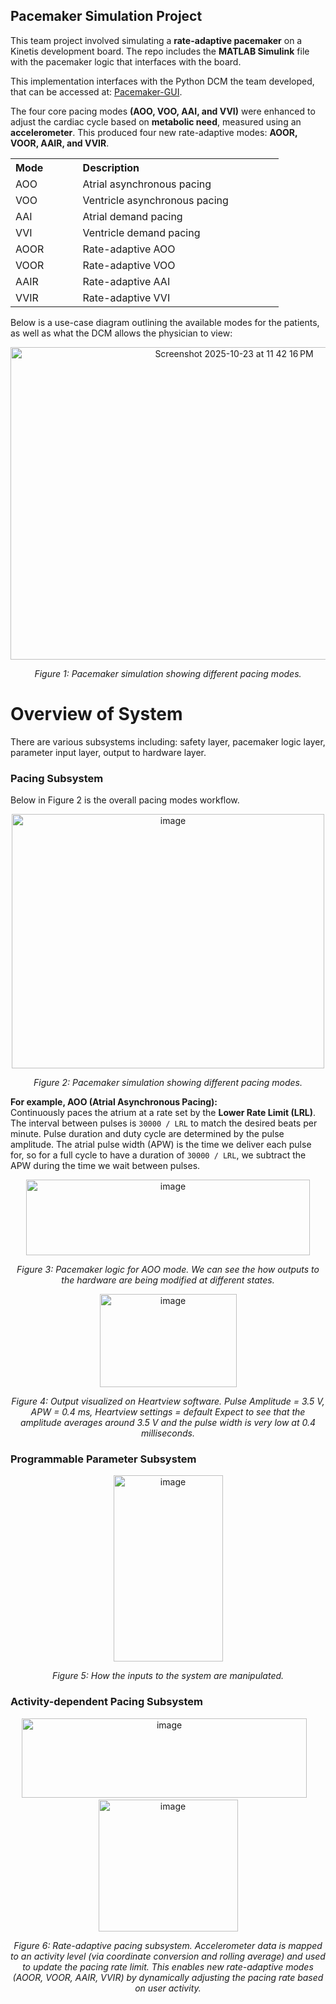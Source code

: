 ## Pacemaker Simulation Project

This team project involved simulating a **rate-adaptive pacemaker** on a Kinetis development board. The repo includes the **MATLAB Simulink** file with the pacemaker logic that interfaces with the board.

This implementation interfaces with the Python DCM the team developed, that can be accessed at: [Pacemaker-GUI](https://github.com/elmongya/Pacemaker-GUI).

The four core pacing modes **(AOO, VOO, AAI, and VVI)** were enhanced to adjust the cardiac cycle based on **metabolic need**, measured using an **accelerometer**. This produced four new rate-adaptive modes: **AOOR, VOOR, AAIR, and VVIR**.

<div align="center">

<table>
  <tr>
    <th>Mode&nbsp;&nbsp;&nbsp;&nbsp;&nbsp;&nbsp;&nbsp;&nbsp;&nbsp;&nbsp;&nbsp;</th><th>Description&nbsp;&nbsp;&nbsp;&nbsp;&nbsp;&nbsp;&nbsp;&nbsp;&nbsp;&nbsp;&nbsp;&nbsp;&nbsp;&nbsp;&nbsp;&nbsp;&nbsp;&nbsp;&nbsp;&nbsp;&nbsp;&nbsp;&nbsp;&nbsp;&nbsp;&nbsp;&nbsp;&nbsp;&nbsp;&nbsp;&nbsp;&nbsp;&nbsp;&nbsp;&nbsp;&nbsp;&nbsp;&nbsp;&nbsp;&nbsp;&nbsp;&nbsp;&nbsp;&nbsp;&nbsp;&nbsp;&nbsp;&nbsp;&nbsp;&nbsp;</th>
  </tr>
  <tr>
    <td>AOO</td>
    <td>Atrial&nbsp;asynchronous&nbsp;pacing</td>
  </tr>
  <tr>
    <td>VOO</td>
    <td>Ventricle&nbsp;asynchronous&nbsp;pacing</td>
  </tr>
  <tr>
    <td>AAI</td>
    <td>Atrial&nbsp;demand&nbsp;pacing</td>
  </tr>
  <tr>
    <td>VVI</td>
    <td>Ventricle&nbsp;demand&nbsp;pacing</td>
  </tr>
  <tr>
    <td>AOOR</td>
    <td>Rate-adaptive&nbsp;AOO</td>
  </tr>
  <tr>
    <td>VOOR</td>
    <td>Rate-adaptive&nbsp;VOO</td>
  </tr>
  <tr>
    <td>AAIR</td>
    <td>Rate-adaptive&nbsp;AAI</td>
  </tr>
  <tr>
    <td>VVIR</td>
    <td>Rate-adaptive&nbsp;VVI</td>
  </tr>
</table>

</div>

Below is a use-case diagram outlining the available modes for the patients, as well as what the DCM allows the physician to view:
<p align="center">
  <img width="700" height="500" alt="Screenshot 2025-10-23 at 11 42 16 PM" src="https://github.com/user-attachments/assets/b4b213ad-99d0-4756-8687-7f2eb52a334a" />
</p>

<p align="center">
  <em>Figure 1: Pacemaker simulation showing different pacing modes.</em>
</p>

# Overview of System
There are various subsystems including: safety layer, pacemaker logic layer, parameter input layer, output to hardware layer. 

### Pacing Subsystem
Below in Figure 2 is the overall pacing modes workflow.

<p align="center">
  <img width="500" height="407" alt="image" src="https://github.com/user-attachments/assets/d78cdebf-36fa-4b5f-8a3c-1c8d18527943" />
</p>

<p align="center">
  <em>Figure 2: Pacemaker simulation showing different pacing modes.</em>
</p>

**For example, AOO (Atrial Asynchronous Pacing):**  
Continuously paces the atrium at a rate set by the **Lower Rate Limit (LRL)**. The interval between pulses is `30000 / LRL` to match the desired beats per minute. Pulse duration and duty cycle are determined by the pulse amplitude. The atrial pulse width (APW) is the time we deliver each pulse for, so for a full cycle to have a duration of `30000 / LRL`, we subtract the APW during the time we wait between pulses.

<p align="center">
  <img width="454" height="121" alt="image" src="https://github.com/user-attachments/assets/91f0491e-86d3-4131-ac8b-e213848d2f2d" />
</p>

<p align="center">
  <em>Figure 3: Pacemaker logic for AOO mode. We can see the how outputs to the hardware are being modified at different states.</em>
</p>

<p align="center">
  <img width="219" height="149" alt="image" src="https://github.com/user-attachments/assets/6620df51-a00d-4220-9d67-aa136e701424" />
</p>

<p align="center">
  <em>Figure 4: Output visualized on Heartview software. Pulse Amplitude = 3.5 V, APW = 0.4 ms, Heartview settings = default
Expect to see that the amplitude averages around 3.5 V and the pulse width is very low at 0.4 milliseconds.  </em>
</p>

### Programmable Parameter Subsystem
<p align="center">
  <img width="175" height="298" alt="image" src="https://github.com/user-attachments/assets/a0d8cdd1-29f1-41a3-a360-b08e3fcdf46e" />
</p>

<p align="center">
  <em>Figure 5: How the inputs to the system are manipulated.</em>
</p>

### Activity-dependent Pacing Subsystem
<p align="center">
  <img width="456" height="127" alt="image" src="https://github.com/user-attachments/assets/0a6e821e-78a9-4999-858e-bc5d0546f1ae" />
  &nbsp;&nbsp;
  <img width="223" height="211" alt="image" src="https://github.com/user-attachments/assets/baa6bcd5-b531-458c-aea8-ca126b38c194" />
</p>

<p align="center">
  <em>Figure 6: Rate-adaptive pacing subsystem. Accelerometer data is mapped to an activity level (via coordinate conversion and rolling average) and used to update the pacing rate limit. This enables new rate-adaptive modes (AOOR, VOOR, AAIR, VVIR) by dynamically adjusting the pacing rate based on user activity.</em>
</p>







